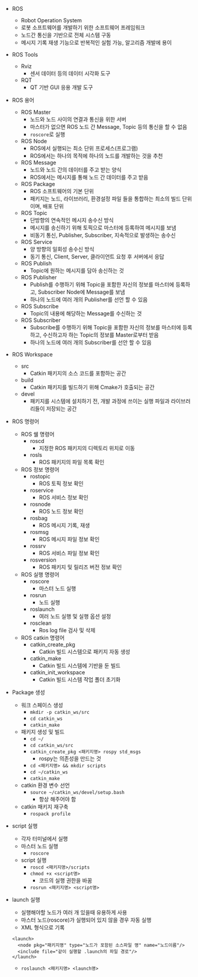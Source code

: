 - ROS

  - Robot Operation System
  - 로봇 소프트웨어를 개발하기 위한 소프트웨어 프레임워크
  - 노드간 통신을 기반으로 전체 시스템 구동
  - 메시지 기록 재생 기능으로 반복적인 실험 가능, 알고리즘 개발에 용이

- ROS Tools

  - Rviz
    - 센서 데이터 등의 데이터 시각화 도구
  - RQT
    - QT 기반 GUI 응용 개발 도구

- ROS 용어

  - ROS Master
    - 노드와 노드 사이의 연결과 통신을 위한 서버
    - 마스터가 없으면 ROS 노드 간 Message, Topic 등의 통신을 할 수 없음
    - `roscore`로 실행
  - ROS Node
    - ROS에서 실행되는 최소 단위 프로세스(프로그램)
    - ROS에서는 하나의 목적에 하나의 노드를 개발하는 것을 추천
  - ROS Message
    - 노드와 노드 간의 데이터를 주고 받는 양식
    - ROS에서는 메시지를 통해 노드 간 데이터를 주고 받음
  - ROS Package
    - ROS 소프트웨어의 기본 단위
    - 패키지는 노드, 라이브러리, 환경설정 파일 들을 통합하는 최소의 빌드 단위이며, 배포 단위
  - ROS Topic
    - 단방향의 연속적인 메시지 송수신 방식
    - 메시지를 송신하기 위해 토픽으로 마스터에 등록하여 메시지를 보냄
    - 비동기 통신, Publisher, Subscriber, 지속적으로 발생하는 송수신
  - ROS Service
    - 양 방향의 일회성 송수신 방식
    - 동기 통신, Client, Server, 클라이언트 요청 후 서버에서 응답
  - ROS Publish
    - Topic에 원하는 메시지를 담아 송신하는 것
  - ROS Publisher
    - Publish를 수행하기 위해 Topic을 포함한 자신의 정보를 마스터에 등록하고, Subscriber Node에 Message를 보냄
    - 하나의 노드에 여러 개의 Publisher를 선언 할 수 있음
  - ROS Subscribe
    - Topic의 내용에 해당하는 Message를 수신하는 것
  - ROS Subscriber
    - Subscribe를 수행하기 위해 Topic을 포함한 자신의 정보를 마스터에 등록하고, 수신하고자 하는 Topic의 정보를 Master로부터 받음
    - 하나의 노드에 여러 개의 Subscriber를 선안 할 수 있음

- ROS Workspace

  - src
    - Catkin 패키지의 소스 코드를 포함하는 공간
  - build
    - Catkin 패키지를 빌드하기 위해 Cmake가 호출되는 공간
  - devel
    - 패키지를 시스템에 설치하기 전, 개발 과정에 쓰이는 실행 파일과 라이브러리들이 저장되는 공간

- ROS 명령어

  - ROS 쉘 명령어
    - roscd
      - 지정한 ROS 패키지의 디렉토리 위치로 이동
    - rosls
      - ROS 패키지의 파일 목록 확인
  - ROS 정보 명령어
    - rostopic
      - ROS 토픽 정보 확인
    - roservice
      - ROS 서비스 정보 확인
    - rosnode
      - ROS 노드 정보 확인
    - rosbag
      - ROS 메시지 기록, 재생
    - rosmsg
      - ROS 메시지 파일 정보 확인
    - rossrv
      - ROS 서비스 파일 정보 확인
    - rosversion
      - ROS 패키지 및 릴리즈 버전 정보 확인
  - ROS 실행 명령어
    - roscore
      - 마스터 노드 실행
    - rosrun
      - 노드 실행
    - roslaunch
      - 여러 노드 실행 및 실행 옵션 설정
    - rosclean
      - Ros log file 검사 및 삭제
  - ROS catkin 명령어
    - catkin_create_pkg
      - Catkin 빌드 시스템으로 패키지 자동 생성
    - catkin_make
      - Catkin 빌드 시스템에 기반을 둔 빌드
    - catkin_init_workspace
      - Catkin 빌드 시스템 작업 폴더 초기화

- Package 생성

  - 워크 스페이스 생성
    - `mkdir -p catkin_ws/src`
    - `cd catkin_ws`
    - `catkin_make`
  - 패키지 생성 및 빌드
    - `cd ~/`
    - `cd catkin_ws/src`
    - `catkin_create_pkg <패키지명> rospy std_msgs`
      - rospy는 의존성을 만드는 것
    - `cd <패키지명> && mkdir scripts`
    - `cd ~/catkin_ws`
    - `catkin_make`
  - catkin 환경 변수 선언
    - `source ~/catkin_ws/devel/setup.bash`
      - 항상 해주어야 함
  - catkin 패키지 재구축
    - `rospack profile`

- script 실행

  - 각자 터미널에서 실행
  - 마스터 노드 실행
    - `roscore`
  - script 실행
    - `roscd <패키지명>/scripts`
    - `chmod +x <script명>`
      - 코드의 실행 권한을 바꿈
    - `rosrun <패키지명> <script명>`

- launch 실행

  - 실행해야할 노드가 여러 개 있을때 유용하게 사용
  - 마스터 노드(roscore)가 실행되어 있지 않을 경우 자동 실행
  - XML 형식으로 기록

  ```
  <launch>
    <node pkg="패키지명" type="노드가 포함된 소스파일 명" name="노드이름"/>
    <include file="같이 실행할 .launch의 파일 경로"/>
  </launch>
  ```

  - `roslaunch <패키지명> <launch명>`
